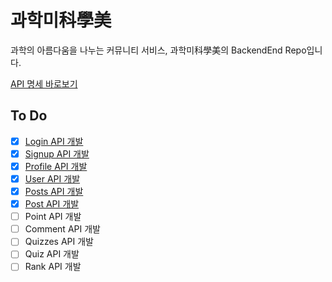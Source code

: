 # 과학미科學美
과학의 아름다움을 나누는 커뮤니티 서비스, 과학미科學美의 BackendEnd Repo입니다.

[API 명세 바로보기](APIs.md)

## To Do
- [x] [Login API 개발](APIs.md#login-api)
- [x] [Signup API 개발](APIs.md#signup-api)
- [x] [Profile API 개발](APIs.md#profile-api)
- [X] [User API 개발](APIs.md#user-api)
- [x] [Posts API 개발](APIs.md#posts-api)
- [X] [Post API 개발](APIs.md#post-api)
- [ ] Point API 개발
- [ ] Comment API 개발
- [ ] Quizzes API 개발
- [ ] Quiz API 개발
- [ ] Rank API 개발